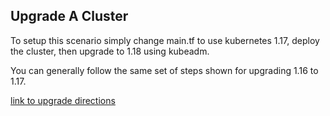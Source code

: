 ## Upgrade A Cluster

To setup this scenario simply change main.tf to use kubernetes 1.17, deploy the cluster, then upgrade to 1.18 using kubeadm.

You can generally follow the same set of steps shown for upgrading 1.16 to 1.17.

[link to upgrade directions](https://v1-18.docs.kubernetes.io/docs/tasks/administer-cluster/kubeadm/kubeadm-upgrade/)